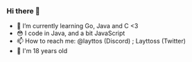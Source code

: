 ### Hi there 👋

<!--- 🔭 I’m currently working on -->
- 🌱 I’m currently learning Go, Java and C <3
- 😳 I code in Java, and a bit JavaScript
- 📫 How to reach me: @layttos (Discord) ; Layttoss (Twitter)
- 🧑 I'm 18 years old


<!--
**Layttos/Layttos** is a ✨ _special_ ✨ repository because its `README.md` (this file) appears on your GitHub profile.

Here are some ideas to get you started:

- 🔭 I’m currently working on ...
- 🌱 I’m currently learning ...
- 👯 I’m looking to collaborate on ...
- 🤔 I’m looking for help with ...
- 💬 Ask me about ...
- 📫 How to reach me: ...
- 😄 Pronouns: ...
- ⚡ Fun fact: ...
-->
